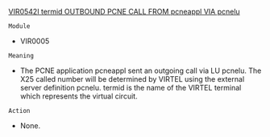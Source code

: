 [VIR0542I termid OUTBOUND PCNE CALL FROM pcneappl VIA pcnelu](https://virtel.readthedocs.io/en/latest/manuals/virtel/Virtel459MG/messages.html?highlight=VIR0542I#VIR0542I)

`Module`
- VIR0005

`Meaning`
- The PCNE application pcneappl sent an outgoing call via LU pcnelu. The X25 called number will be determined by VIRTEL using the external server definition pcnelu. termid is the name of the VIRTEL terminal which represents the virtual circuit.

`Action`
- None.
